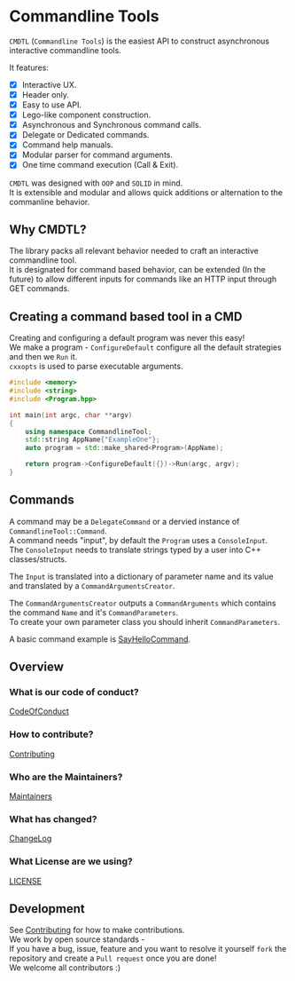 # Commandline Tools
``CMDTL`` (``Commandline Tools``) is the easiest API to construct asynchronous interactive commandline tools.  

It features:
- [x] Interactive UX.  
- [x] Header only.  
- [x] Easy to use API.  
- [x] Lego-like component construction.  
- [x] Asynchronous and Synchronous command calls.  
- [x] Delegate or Dedicated commands.  
- [x] Command help manuals.  
- [x] Modular parser for command arguments.  
- [x] One time command execution (Call & Exit).  

``CMDTL`` was designed with ``OOP`` and ``SOLID`` in mind.  
It is extensible and modular and allows quick additions or alternation to the commanline behavior.  

## Why CMDTL?
The library packs all relevant behavior needed to craft an interactive commandline tool.  
It is designated for command based behavior, can be extended (In the future) to allow different inputs for commands like an HTTP input through GET commands.  

## Creating a command based tool in a CMD
Creating and configuring a default program was never this easy!  
We make a program - ``ConfigureDefault`` configure all the default strategies and then we ``Run`` it.  
``cxxopts`` is used to parse executable arguments.  

```cpp
#include <memory>
#include <string>
#include <Program.hpp>

int main(int argc, char **argv)
{
    using namespace CommandlineTool;
    std::string AppName{"ExampleOne"};
    auto program = std::make_shared<Program>(AppName);

    return program->ConfigureDefault({})->Run(argc, argv);
}
```

## Commands
A command may be a ``DelegateCommand`` or a dervied instance of ``CommandlineTool::Command``.  
A command needs "input", by default the ``Program`` uses a ``ConsoleInput``.  
The ``ConsoleInput`` needs to translate strings typed by a user into C++ classes/structs.  

The ``Input`` is translated into a dictionary of parameter name and its value and translated by a ``CommandArgumentsCreator``.  

The ``CommandArgumentsCreator`` outputs a ``CommandArguments`` which contains the command ``Name`` and it's ``CommandParameters``.  
To create your own parameter class you should inherit ``CommandParameters``.  

A basic command example is [SayHelloCommand](/examples/Example_2_BasicCommand/SayHelloCommand.hpp).  

## Overview

### What is our code of conduct?  
[CodeOfConduct](./Code%20Of%20Conduct.md)

### How to contribute?  
[Contributing](./Contributing.md)


### Who are the Maintainers?  
[Maintainers](./MAINTAINERS.md)

### What has changed?  
[ChangeLog](./Change%20Log.md)

### What License are we using?  
[LICENSE](./license)

## Development
See [Contributing](./Contributing.md) for how to make contributions.  
We work by open source standards -  
If you have a bug, issue, feature and you want to resolve it yourself ``fork`` the repository and create a ``Pull request`` once you are done!  
We welcome all contributors :)   